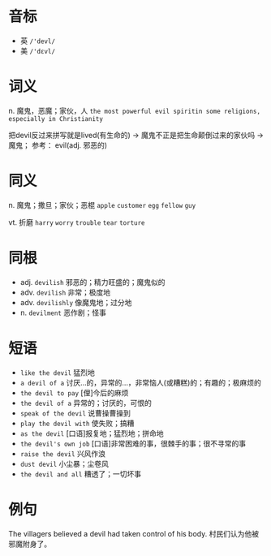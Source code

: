 # 音标

- 英 `/'devl/`
- 美 `/'dɛvl/`

# 词义

n. 魔鬼，恶魔；家伙，人
`the most powerful evil spiritin some religions, especially in Christianity`



把devil反过来拼写就是lived(有生命的) → 魔鬼不正是把生命颠倒过来的家伙吗 → 魔鬼； 参考： evil(adj. 邪恶的)

# 同义

n. 魔鬼；撒旦；家伙；恶棍
`apple` `customer` `egg` `fellow` `guy`

vt. 折磨
`harry` `worry` `trouble` `tear` `torture`

# 同根

- adj. `devilish` 邪恶的；精力旺盛的；魔鬼似的
- adv. `devilish` 非常；极度地
- adv. `devilishly` 像魔鬼地；过分地
- n. `devilment` 恶作剧；怪事

# 短语

- `like the devil` 猛烈地
- `a devil of a` 讨厌…的，异常的…，非常恼人(或糟糕)的；有趣的；极麻烦的
- `the devil to pay` [俚]今后的麻烦
- `the devil of a` 异常的；讨厌的，可恨的
- `speak of the devil` 说曹操曹操到
- `play the devil with` 使失败；搞糟
- `as the devil` [口语]报复地；猛烈地；拼命地
- `the devil's own job` [口语]非常困难的事，很棘手的事；很不寻常的事
- `raise the devil` 兴风作浪
- `dust devil` 小尘暴；尘卷风
- `the devil and all` 糟透了；一切坏事

# 例句

The villagers believed a devil had taken control of his body.
村民们认为他被邪魔附身了。


